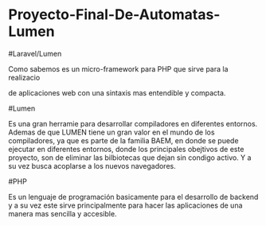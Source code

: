 # Proyecto-Final-De-Automatas-Lumen

#Laravel/Lumen

Como sabemos es un micro-framework  para PHP  que sirve para  la realizacio 

de aplicaciones web con una sintaxis mas entendible  y compacta.

#Lumen 

Es una gran herramie para desarrollar compiladores en diferentes entornos.
Ademas de que LUMEN  tiene un gran valor en el mundo de los compiladores, ya que es parte
de la familia BAEM, en donde se puede ejecutar en diferentes entornos, donde los principales
obejtivos de este proyecto, son de eliminar las bilbiotecas que dejan sin condigo activo.
Y a su vez busca acoplarse a los nuevos navegadores.

#PHP

Es un lenguaje de programación  basicamente para el desarrollo de backend y a su vez este sirve 
principalmente  para hacer las aplicaciones de una manera mas sencilla y accesible.

